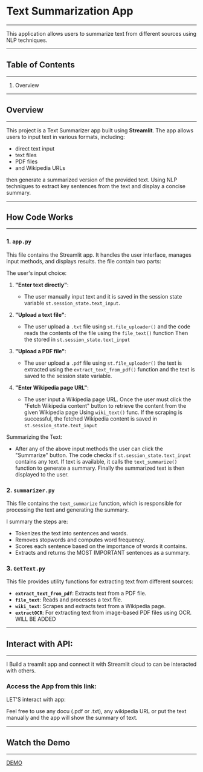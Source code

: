 # Text Summarization App
---
This application allows users to summarize text from different sources using NLP techniques.

----

## Table of Contents
---
1. Overview


----

## Overview
---
This project is a Text Summarizer app built using **Streamlit**. The app allows users to input text in various formats, including:
* direct text input
* text files
* PDF files
* and Wikipedia URLs

then generate a summarized version of the provided text. Using NLP techniques to extract key sentences from the text and display a concise summary.

----

## How Code Works
---
### 1. `app.py`
This file contains the Streamlit app. It handles the user interface, manages input methods, and displays results. the file contain two parts:

The user's input choice:

1. **"Enter text directly"**:
   - The user manually input text and it is saved in the session state variable `st.session_state.text_input`.


2. **"Upload a text file"**:
   - The user upload a `.txt` file using `st.file_uploader()` and the code reads the contents of the file using the `file_text()` function Then the stored in `st.session_state.text_input`

3. **"Upload a PDF file"**:
   - The user upload a `.pdf` file using `st.file_uploader()` the text is extracted using the `extract_text_from_pdf()` function and the text is saved to the session state variable.

4. **"Enter Wikipedia page URL"**:
   - The user input a Wikipedia page URL. Once the user must click the "Fetch Wikipedia content" button to retrieve the content from the given Wikipedia page Using `wiki_text()` func. If the scraping is successful, the fetched Wikipedia content is saved in `st.session_state.text_input`
   

Summarizing the Text:

   - After any of the above input methods the user can click the "Summarize" button. The code checks if `st.session_state.text_input` contains any text. If text is available, it calls the `text_summarize()` function to generate a summary. Finally the summarized text is then displayed to the user.


### 2. `summarizer.py`
This file contains the `text_summarize` function, which is responsible for processing the text and generating the summary.

I summary the steps are:

- Tokenizes the text into sentences and words.
- Removes stopwords and computes word frequency.
- Scores each sentence based on the importance of words it contains.
- Extracts and returns the MOST IMPORTANT sentences as a summary.

### 3. `GetText.py`
This file provides utility functions for extracting text from different sources:
- **`extract_text_from_pdf`**: Extracts text from a PDF file.
- **`file_text`**: Reads and processes a text file.
- **`wiki_text`**: Scrapes and extracts text from a Wikipedia page.
- **`extractOCR`**: For extracting text from image-based PDF files using OCR. WILL BE ADDED  

----

## Interact with API:
---
I Build a treamlit app and connect it with Streamlit cloud to can be interacted with others.

### Access the App from this link:

LET'S interact with app:

Feel free to use any docu (.pdf or .txt), any wikipedia URL or put the text manually and the app will show the summary of text.

----

## Watch the Demo
---
[DEMO]()